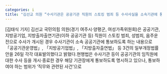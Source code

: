 ```yaml
---
categories: i
title: "김선교 의원 “수사기관은 공공기관 직원의 스토킹 범죄 등 수사사실을 소속기관에 통보해야”"
---
```

[김태식 기자] 김선교 국민의힘 의원(경기 여주시·양평군, 여성가족위원회)은 공공기관, 지방공기업, 지방출자출연기관(이하 공공기관 등) 직원이 스토킹 범죄, 성범죄, 음주운전으로 수사가 개시된 경우 수사기관이 소속 공공기관에 통보하도록 하는 내용으로 「공공기관운영법」, 「지방공기업법」, 「지방출자출연법」 등 3건의 일부개정법률안을 26일 각각 대표발의했다고 밝혔다.현행법은 수사기관 등이 공공기관의 임직원에 대한 수사 등을 개시·종료한 경우 해당 기관장에게 통보하도록 명시하고 있으나, 통보하여야 하는 범위가 ‘직무와 관련된 사건’으로